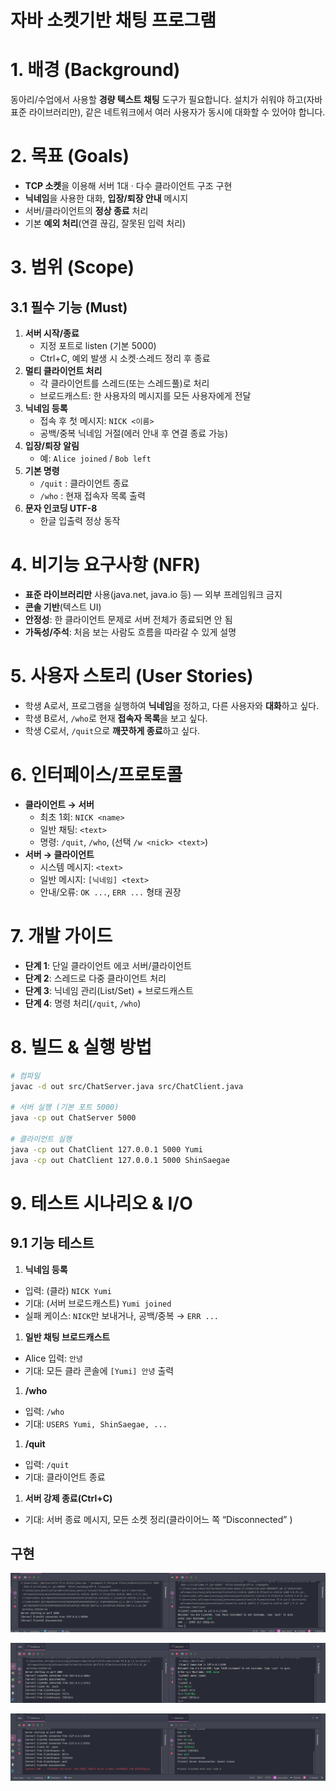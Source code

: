 # 자바 소켓기반 채팅 프로그램

# 1. 배경 (Background)

동아리/수업에서 사용할 **경량 텍스트 채팅** 도구가 필요합니다.
설치가 쉬워야 하고(자바 표준 라이브러리만), 같은 네트워크에서 여러 사용자가 동시에 대화할 수 있어야 합니다.

# 2. 목표 (Goals)

- **TCP 소켓**을 이용해 서버 1대 · 다수 클라이언트 구조 구현
- **닉네임**을 사용한 대화, **입장/퇴장 안내** 메시지
- 서버/클라이언트의 **정상 종료** 처리
- 기본 **예외 처리**(연결 끊김, 잘못된 입력 처리)

# 3. 범위 (Scope)

## 3.1 필수 기능 (Must)

1. **서버 시작/종료**
    - 지정 포트로 listen (기본 5000)
    - Ctrl+C, 예외 발생 시 소켓·스레드 정리 후 종료
2. **멀티 클라이언트 처리**
    - 각 클라이언트를 스레드(또는 스레드풀)로 처리
    - 브로드캐스트: 한 사용자의 메시지를 모든 사용자에게 전달
3. **닉네임 등록**
    - 접속 후 첫 메시지: `NICK <이름>`
    - 공백/중복 닉네임 거절(에러 안내 후 연결 종료 가능)
4. **입장/퇴장 알림**
    - 예: `Alice joined` / `Bob left`
5. **기본 명령**
    - `/quit` : 클라이언트 종료
    - `/who` : 현재 접속자 목록 출력
6. **문자 인코딩 UTF-8**
    - 한글 입출력 정상 동작

# 4. 비기능 요구사항 (NFR)

- **표준 라이브러리만** 사용(java.net, java.io 등) — 외부 프레임워크 금지
- **콘솔 기반**(텍스트 UI)
- **안정성**: 한 클라이언트 문제로 서버 전체가 종료되면 안 됨
- **가독성/주석**: 처음 보는 사람도 흐름을 따라갈 수 있게 설명

# 5. 사용자 스토리 (User Stories)

- 학생 A로서, 프로그램을 실행하여 **닉네임**을 정하고, 다른 사용자와 **대화**하고 싶다.
- 학생 B로서, `/who`로 현재 **접속자 목록**을 보고 싶다.
- 학생 C로서, `/quit`으로 **깨끗하게 종료**하고 싶다.

# 6. 인터페이스/프로토콜

- **클라이언트 → 서버**
    - 최초 1회: `NICK <name>`
    - 일반 채팅: `<text>`
    - 명령: `/quit`, `/who`, (선택 `/w <nick> <text>`)
- **서버 → 클라이언트**
    - 시스템 메시지: `<text>`
    - 일반 메시지: `[닉네임] <text>`
    - 안내/오류: `OK ...`, `ERR ...` 형태 권장

# 7. 개발 가이드

- **단계 1**: 단일 클라이언트 에코 서버/클라이언트
- **단계 2**: 스레드로 다중 클라이언트 처리
- **단계 3**: 닉네임 관리(List/Set) + 브로드캐스트
- **단계 4**: 명령 처리(`/quit`, `/who`)

# 8. 빌드 & 실행 방법

```bash
# 컴파일
javac -d out src/ChatServer.java src/ChatClient.java

# 서버 실행 (기본 포트 5000)
java -cp out ChatServer 5000

# 클라이언트 실행
java -cp out ChatClient 127.0.0.1 5000 Yumi
java -cp out ChatClient 127.0.0.1 5000 ShinSaegae

```

# 9. 테스트 시나리오 &  I/O

## 9.1 기능 테스트

1. **닉네임 등록**
- 입력: (클라) `NICK Yumi`
- 기대: (서버 브로드캐스트)  `Yumi joined`
- 실패 케이스: `NICK`만 보내거나, 공백/중복 → `ERR ...`
1. **일반 채팅 브로드캐스트**
- Alice 입력: `안녕`
- 기대: 모든 클라 콘솔에 `[Yumi] 안녕` 출력
1. **/who**
- 입력: `/who`
- 기대: `USERS Yumi, ShinSaegae, ...`
1. **/quit**
- 입력: `/quit`
- 기대: 클라이언트 종료
1. **서버 강제 종료(Ctrl+C)**
- 기대: 서버 종료 메시지, 모든 소켓 정리(클라이어느 쪽 “Disconnected” )



## 구현


![alt text](/src/workshop.chatting/img/image1.png)


![alt text](/src/workshop.chatting/img/image2.png)


![alt text](/src/workshop.chatting/img/image3.png)

